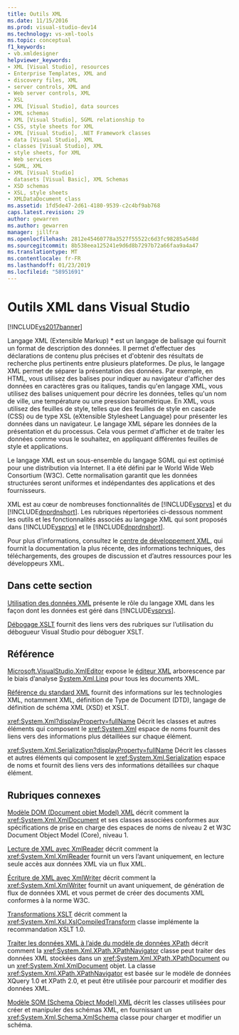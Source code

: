 ```yaml
---
title: Outils XML
ms.date: 11/15/2016
ms.prod: visual-studio-dev14
ms.technology: vs-xml-tools
ms.topic: conceptual
f1_keywords:
- vb.xmldesigner
helpviewer_keywords:
- XML [Visual Studio], resources
- Enterprise Templates, XML and
- discovery files, XML
- server controls, XML and
- Web server controls, XML
- XSL
- XML [Visual Studio], data sources
- XML schemas
- XML [Visual Studio], SGML relationship to
- CSS, style sheets for XML
- XML [Visual Studio], .NET Framework classes
- data [Visual Studio], XML
- classes [Visual Studio], XML
- style sheets, for XML
- Web services
- SGML, XML
- XML [Visual Studio]
- datasets [Visual Basic], XML Schemas
- XSD schemas
- XSL, style sheets
- XMLDataDocument class
ms.assetid: 1fd5de47-2d61-4180-9539-c2c4bf9ab768
caps.latest.revision: 29
author: gewarren
ms.author: gewarren
manager: jillfra
ms.openlocfilehash: 2812e45460778a3527f55522c6d3fc98285a548d
ms.sourcegitcommit: 8b538eea125241e9d6d8b7297b72a66faa9a4a47
ms.translationtype: MT
ms.contentlocale: fr-FR
ms.lasthandoff: 01/23/2019
ms.locfileid: "58951691"
---
```

# <a name="xml-tools-in-visual-studio"></a>Outils XML dans Visual Studio
[!INCLUDE[vs2017banner](../includes/vs2017banner.md)]


Langage XML (Extensible Markup) * est un langage de balisage qui fournit un format de description des données. Il permet d'effectuer des déclarations de contenu plus précises et d'obtenir des résultats de recherche plus pertinents entre plusieurs plateformes. De plus, le langage XML permet de séparer la présentation des données. Par exemple, en HTML, vous utilisez des balises pour indiquer au navigateur d'afficher des données en caractères gras ou italiques, tandis qu'en langage XML, vous utilisez des balises uniquement pour décrire les données, telles qu'un nom de ville, une température ou une pression barométrique. En XML, vous utilisez des feuilles de style, telles que des feuilles de style en cascade (CSS) ou de type XSL (eXtensible Stylesheet Language) pour présenter les données dans un navigateur. Le langage XML sépare les données de la présentation et du processus. Cela vous permet d'afficher et de traiter les données comme vous le souhaitez, en appliquant différentes feuilles de style et applications.

 Le langage XML est un sous-ensemble du langage SGML qui est optimisé pour une distribution via Internet. Il a été défini par le World Wide Web Consortium (W3C). Cette normalisation garantit que les données structurées seront uniformes et indépendantes des applications et des fournisseurs.

 XML est au cœur de nombreuses fonctionnalités de [!INCLUDE[vsprvs](../includes/vsprvs-md.md)] et du [!INCLUDE[dnprdnshort](../includes/dnprdnshort-md.md)]. Les rubriques répertoriées ci-dessous nomment les outils et les fonctionnalités associés au langage XML qui sont proposés dans [!INCLUDE[vsprvs](../includes/vsprvs-md.md)] et le [!INCLUDE[dnprdnshort](../includes/dnprdnshort-md.md)].

 Pour plus d’informations, consultez le [centre de développement XML](http://go.microsoft.com/fwlink/?LinkID=100176), qui fournit la documentation la plus récente, des informations techniques, des téléchargements, des groupes de discussion et d’autres ressources pour les développeurs XML.

## <a name="in-this-section"></a>Dans cette section
 [Utilisation des données XML](../xml-tools/working-with-xml-data.md) présente le rôle du langage XML dans les façon dont les données est géré dans [!INCLUDE[vsprvs](../includes/vsprvs-md.md)].

 [Débogage XSLT](../xml-tools/debugging-xslt.md) fournit des liens vers des rubriques sur l’utilisation du débogueur Visual Studio pour déboguer XSLT.

## <a name="reference"></a>Référence
 [Microsoft.VisualStudio.XmlEditor](http://go.microsoft.com/fwlink/?LinkID=165699) expose le [éditeur XML](http://go.microsoft.com/fwlink/?LinkId=228249) arborescence par le biais d’analyse [System.Xml.Linq](http://go.microsoft.com/fwlink/?LinkId=228250) pour tous les documents XML.

 [Référence du standard XML](http://msdn.microsoft.com/79c78508-c9d0-423a-a00f-672e855de401) fournit des informations sur les technologies XML, notamment XML, définition de Type de Document (DTD), langage de définition de schéma XML (XSD) et XSLT.

 <xref:System.Xml?displayProperty=fullName> Décrit les classes et autres éléments qui composent le <xref:System.Xml> espace de noms fournit des liens vers des informations plus détaillées sur chaque élément.

 <xref:System.Xml.Serialization?displayProperty=fullName> Décrit les classes et autres éléments qui composent le <xref:System.Xml.Serialization> espace de noms et fournit des liens vers des informations détaillées sur chaque élément.

## <a name="related-sections"></a>Rubriques connexes
 [Modèle DOM (Document objet Model) XML](http://msdn.microsoft.com/library/b5e52844-4820-47c0-a61d-de2da33e9f54) décrit comment la <xref:System.Xml.XmlDocument> et ses classes associées conformes aux spécifications de prise en charge des espaces de noms de niveau 2 et W3C Document Object Model (Core), niveau 1.

 [Lecture de XML avec XmlReader](http://msdn.microsoft.com/3029834c-a27e-4331-b7aa-711924062182) décrit comment la <xref:System.Xml.XmlReader> fournit un vers l’avant uniquement, en lecture seule accès aux données XML via un flux XML.

 [Écriture de XML avec XmlWriter](http://msdn.microsoft.com/ea41f72c-e1d3-4e0a-ab0f-f0eb1c27ab86) décrit comment la <xref:System.Xml.XmlWriter> fournit un avant uniquement, de génération de flux de données XML et vous permet de créer des documents XML conformes à la norme W3C.

 [Transformations XSLT](http://msdn.microsoft.com/library/202f8820-224c-494f-b61e-cd127eac6e03) décrit comment la <xref:System.Xml.Xsl.XslCompiledTransform> classe implémente la recommandation XSLT 1.0.

 [Traiter les données XML à l’aide du modèle de données XPath](http://msdn.microsoft.com/library/536c6fce-1453-4654-9c72-bca54d47e081) décrit comment la <xref:System.Xml.XPath.XPathNavigator> classe peut traiter des données XML stockées dans un <xref:System.Xml.XPath.XPathDocument> ou un <xref:System.Xml.XmlDocument> objet. La classe <xref:System.Xml.XPath.XPathNavigator> est basée sur le modèle de données XQuery 1.0 et XPath 2.0, et peut être utilisée pour parcourir et modifier des données XML.

 [Modèle SOM (Schema Object Model) XML](http://msdn.microsoft.com/library/a897a599-ffd1-43f9-8807-e58c8a7194cd) décrit les classes utilisées pour créer et manipuler des schémas XML, en fournissant un <xref:System.Xml.Schema.XmlSchema> classe pour charger et modifier un schéma.
